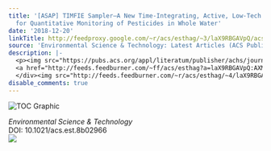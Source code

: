 ```yaml
---
title: '[ASAP] TIMFIE Sampler–A New Time-Integrating, Active, Low-Tech Sampling Device
  for Quantitative Monitoring of Pesticides in Whole Water'
date: '2018-12-20'
linkTitle: http://feedproxy.google.com/~r/acs/esthag/~3/laX9RBGAVpQ/acs.est.8b02966
source: 'Environmental Science & Technology: Latest Articles (ACS Publications)'
description: |-
  <p><img src="https://pubs.acs.org/appl/literatum/publisher/achs/journals/content/esthag/0/esthag.ahead-of-print/acs.est.8b02966/20181220/images/medium/es-2018-029663_0006.gif" alt="TOC Graphic"/></p><div><cite>Environmental Science & Technology</cite></div><div>DOI: 10.1021/acs.est.8b02966</div><div class="feedflare">
  <a href="http://feeds.feedburner.com/~ff/acs/esthag?a=laX9RBGAVpQ:AXMl4VEdk48:yIl2AUoC8zA"><img src="http://feeds.feedburner.com/~ff/acs/esthag?d=yIl2AUoC8zA" border="0"></img></a>
  </div><img src="http://feeds.feedburner.com/~r/acs/esthag/~4/laX9RBGAVpQ" height="1" width="1" ...
disable_comments: true
---
```

<p><img src="https://pubs.acs.org/appl/literatum/publisher/achs/journals/content/esthag/0/esthag.ahead-of-print/acs.est.8b02966/20181220/images/medium/es-2018-029663_0006.gif" alt="TOC Graphic"/></p><div><cite>Environmental Science & Technology</cite></div><div>DOI: 10.1021/acs.est.8b02966</div><div class="feedflare">
<a href="http://feeds.feedburner.com/~ff/acs/esthag?a=laX9RBGAVpQ:AXMl4VEdk48:yIl2AUoC8zA"><img src="http://feeds.feedburner.com/~ff/acs/esthag?d=yIl2AUoC8zA" border="0"></img></a>
</div><img src="http://feeds.feedburner.com/~r/acs/esthag/~4/laX9RBGAVpQ" height="1" width="1" ...